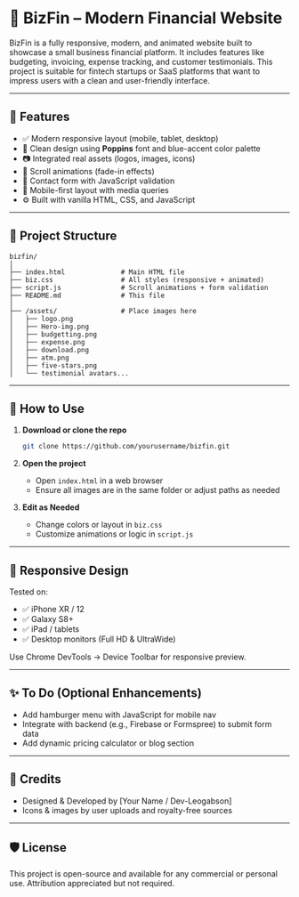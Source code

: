 
# 💼 BizFin – Modern Financial Website

BizFin is a fully responsive, modern, and animated website built to showcase a small business financial platform. It includes features like budgeting, invoicing, expense tracking, and customer testimonials. This project is suitable for fintech startups or SaaS platforms that want to impress users with a clean and user-friendly interface.

---

## 🚀 Features

- ✅ Modern responsive layout (mobile, tablet, desktop)
- 🎨 Clean design using **Poppins** font and blue-accent color palette
- 📷 Integrated real assets (logos, images, icons)
- 🧭 Scroll animations (fade-in effects)
- 📝 Contact form with JavaScript validation
- 📱 Mobile-first layout with media queries
- ⚙️ Built with vanilla HTML, CSS, and JavaScript

---

## 📂 Project Structure

```
bizfin/
│
├── index.html              # Main HTML file
├── biz.css                 # All styles (responsive + animated)
├── script.js               # Scroll animations + form validation
├── README.md               # This file
│
├── /assets/                # Place images here
│   ├── logo.png
│   ├── Hero-img.png
│   ├── budgetting.png
│   ├── expense.png
│   ├── download.png
│   ├── atm.png
│   ├── five-stars.png
│   └── testimonial avatars...
```

---

## 🔧 How to Use

1. **Download or clone the repo**
   ```bash
   git clone https://github.com/yourusername/bizfin.git
   ```

2. **Open the project**
   - Open `index.html` in a web browser
   - Ensure all images are in the same folder or adjust paths as needed

3. **Edit as Needed**
   - Change colors or layout in `biz.css`
   - Customize animations or logic in `script.js`

---

## 📱 Responsive Design

Tested on:
- ✅ iPhone XR / 12
- ✅ Galaxy S8+
- ✅ iPad / tablets
- ✅ Desktop monitors (Full HD & UltraWide)

Use Chrome DevTools → Device Toolbar for responsive preview.

---

## ✨ To Do (Optional Enhancements)

- Add hamburger menu with JavaScript for mobile nav
- Integrate with backend (e.g., Firebase or Formspree) to submit form data
- Add dynamic pricing calculator or blog section

---

## 📌 Credits

- Designed & Developed by [Your Name / Dev-Leogabson]
- Icons & images by user uploads and royalty-free sources

---

## 🛡 License

This project is open-source and available for any commercial or personal use. Attribution appreciated but not required.
